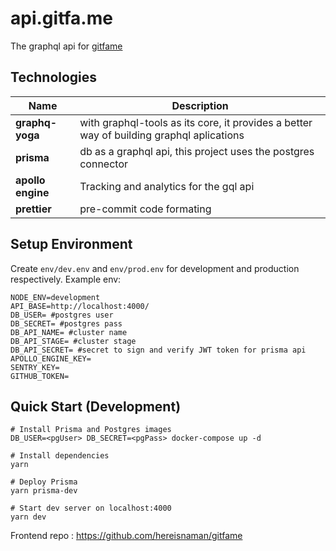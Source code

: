 # api.gitfa.me
The graphql api for [gitfame](https://github.com/hereisnaman/gitfame)

## Technologies
|**Name**|**Description**|
|----|---|
|**graphq-yoga**| with graphql-tools as its core, it provides a better way of building graphql aplications|
|**prisma**| db as a graphql api, this project uses the postgres connector|
|**apollo engine**| Tracking and analytics for the gql api|
|**prettier**| pre-commit code formating|

## Setup Environment
Create `env/dev.env` and `env/prod.env` for development and production respectively. Example env:
```
NODE_ENV=development
API_BASE=http://localhost:4000/
DB_USER= #postgres user
DB_SECRET= #postgres pass
DB_API_NAME= #cluster name
DB_API_STAGE= #cluster stage
DB_API_SECRET= #secret to sign and verify JWT token for prisma api
APOLLO_ENGINE_KEY=
SENTRY_KEY=
GITHUB_TOKEN=
```


## Quick Start (Development)
```
# Install Prisma and Postgres images
DB_USER=<pgUser> DB_SECRET=<pgPass> docker-compose up -d

# Install dependencies
yarn

# Deploy Prisma
yarn prisma-dev

# Start dev server on localhost:4000
yarn dev
```

Frontend repo : <https://github.com/hereisnaman/gitfame>

